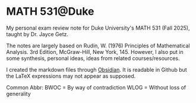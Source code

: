 # MATH 531@Duke
My personal exam review note for Duke University's MATH 531 (Fall 2025), taught by Dr. Jayce Getz. 

The notes are largely based on Rudin, W. (1976) Principles of Mathematical Analysis. 3rd Edition, McGraw-Hill, New York, 145. However, I also put in some synthesis, personal ideas, ideas from related courses/resources.

I created the markdown files through [Obsidian](https://github.com/obsidianmd/obsidian-releases). It is readable in Github but the LaTeX expressions may not appear as supposed.

Common Abbr:
BWOC = By way of contradiction
WLOG = Without loss of generality
